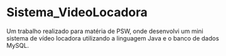 # Sistema_VideoLocadora
Um trabalho realizado para matéria de PSW, onde desenvolvi um mini sistema de vídeo locadora utilizando a linguagem Java e o banco de dados MySQL.
